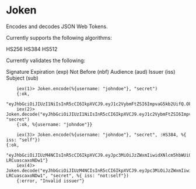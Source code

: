Joken
=====

Encodes and decodes JSON Web Tokens.

Currently supports the following algorithms:

HS256
HS384
HS512

Currently validates the following:

Signature
Expiration (exp)
Not Before (nbf)
Audience (aud)
Issuer (iss)
Subject (sub)

```
    iex(1)> Joken.encode(%{username: "johndoe"}, "secret")
    {:ok,
     "eyJhbGciOiJIUzI1NiIsInR5cCI6IkpXVCJ9.eyJ1c2VybmFtZSI6ImpvaG5kb2UifQ.OFY_3SbHl2YaM7Y4Lj24eVMtcDaGEZU7KRzYCV4cqog"}
    iex(2)> Joken.decode("eyJhbGciOiJIUzI1NiIsInR5cCI6IkpXVCJ9.eyJ1c2VybmFtZSI6ImpvaG5kb2UifQ.OFY_3SbHl2YaM7Y4Lj24eVMtcDaGEZU7KRzYCV4cqog", "secret")
    {:ok, %{username: "johndoe"}}

    iex(3)> Joken.encode(%{username: "johndoe"}, "secret", :HS384, %{ iss: "self"})                                                                                                                  {:ok,
     "eyJhbGciOiJIUzM4NCIsInR5cCI6IkpXVCJ9.eyJpc3MiOiJzZWxmIiwidXNlcm5hbWUiOiJqb2huZG9lIn0.wG_LAQ7Z3uRl7B0TEuxvfHdqikU3boPorm5ldS6dutJ9r076i-LRCuascaxoNDw1"}
    iex(4)> Joken.decode("eyJhbGciOiJIUzM4NCIsInR5cCI6IkpXVCJ9.eyJpc3MiOiJzZWxmIiwidXNlcm5hbWUiOiJqb2huZG9lIn0.wG_LAQ7Z3uRl7B0TEuxvfHdqikU3boPorm5ldS6dutJ9r076i-LRCuascaxoNDw1", "secret", %{ iss: "not:self"})
    {:error, "Invalid issuer"}
```
